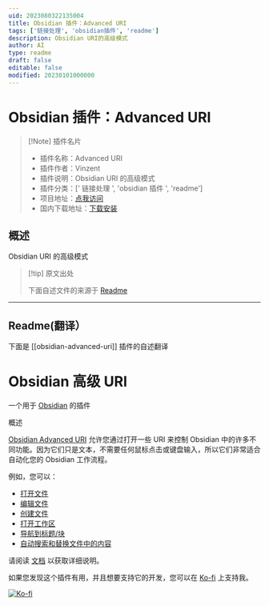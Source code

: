 ```yaml
---
uid: 2023080322135004
title: Obsidian 插件：Advanced URI
tags: ['链接处理', 'obsidian插件', 'readme']
description: Obsidian URI的高级模式
author: AI
type: readme
draft: false
editable: false
modified: 20230101000000
---
```


# Obsidian 插件：Advanced URI

> [!Note] 插件名片
> - 插件名称：Advanced URI
> - 插件作者：Vinzent
> - 插件说明：Obsidian URI 的高级模式
> - 插件分类：[' 链接处理 ', 'obsidian 插件 ', 'readme']
> - 项目地址：[点我访问](https://github.com/Vinzent03/obsidian-advanced-uri)
> - 国内下载地址：[下载安装](https://pkmer.cn/products/plugin/pluginMarket/?obsidian-advanced-uri)

## 概述

Obsidian URI 的高级模式

> [!tip] 原文出处
>
>下面自述文件的来源于 [Readme](https://ghproxy.net/https://raw.githubusercontent.com/Vinzent03/obsidian-advanced-uri/master/README.md)

---

## Readme(翻译）

下面是 [[obsidian-advanced-uri]] 插件的自述翻译

# Obsidian 高级 URI

一个用于 [Obsidian](https://obsidian.md) 的插件

概述

[Obsidian Advanced URI](https://github.com/Vinzent03/obsidian-advanced-uri) 允许您通过打开一些 URI 来控制 Obsidian 中的许多不同功能。因为它们只是文本，不需要任何鼠标点击或键盘输入，所以它们非常适合自动化您的 Obsidian 工作流程。

例如，您可以：

- [打开文件](https://vinzent03.github.io/obsidian-advanced-uri/actions/navigation)
- [编辑文件](https://vinzent03.github.io/obsidian-advanced-uri/actions/writing)
- [创建文件](https://vinzent03.github.io/obsidian-advanced-uri/actions/writing)
- [打开工作区](https://vinzent03.github.io/obsidian-advanced-uri/actions/navigation)
- [导航到标题/块](https://vinzent03.github.io/obsidian-advanced-uri/actions/navigation)
- [自动搜索和替换文件中的内容](https://vinzent03.github.io/obsidian-advanced-uri/actions/search)

请阅读 [文档](https://vinzent03.github.io/obsidian-advanced-uri) 以获取详细说明。

如果您发现这个插件有用，并且想要支持它的开发，您可以在 [Ko-fi](https://Ko-fi.com/Vinzent) 上支持我。

[![Ko-fi](https://ko-fi.com/img/githubbutton_sm.svg)](https://ko-fi.com/F1F195IQ5)
